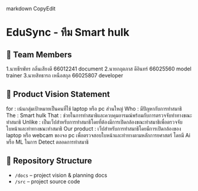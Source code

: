 markdown
CopyEdit
# EduSync - ทีม Smart hulk

## 👥 Team Members
1.นายธีรพัทร กลิ่นเสียงดี 66012241 document 
2.นายกฤตภาส ดีอินทร์ 66025560 model trainer
3.นายสิทธารถ เหนือสกุล 66025807 developer

## 🎯 Product Vision Statement
for : เน้นกลุ่มเป้าหมายเป็นคนที่ใช้ laptop หรือ pc ส่วนใหญ่
Who : มีปัญหากับการทำสมาธิ
The : Smart hulk
That : ช่วยในการทำสมาธิและควบคุมอารมณ์พร้อมกับการตรวจจับท่าทางขณะทำสมาธิ
Unlike : เป็นเว็ปสำหรับการทำสมาธิโดยที่ต้องมีการเปิดกล้องขณะทำสมาธิเพื่อตรวจจับใบหน้าและท่าทางขณะทำสมาธิ
Our product : เว็ปสำหรับการทำสมาธิโดยมีการเปิดกล้องของ laptop หรือ webcam ของจอ pc เพื่อตรวจสอบใบหน้าและท่าทางตามหลักการยศาสตร์ โดยมี Ai หรือ ML ในการ Detect ตลอดการทำสมาธิ 

## 🔗 Repository Structure
- `/docs` – project vision & planning docs
- `/src` – project source code

